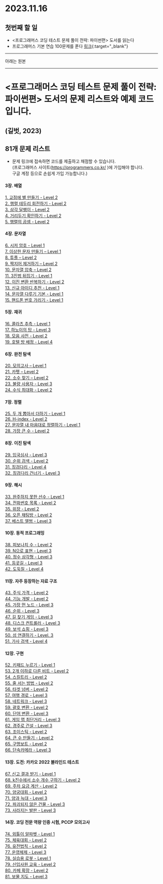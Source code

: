 # 2023.11.16

## 첫번째 할 일

- <프로그래머스 코딩 테스트 문제 풀이 전략: 파이썬편> 도서를 읽는다
- 프로그래머스 기본 연습 100문제를 푼다 [링크](https://school.programmers.co.kr/learn/challenges/beginner){:target="_blank"}

---

아래는 원본

---

# <프로그래머스 코딩 테스트 문제 풀이 전략: 파이썬편> 도서의 문제 리스트와 예제 코드입니다.
## (길벗, 2023)

## 81개 문제 리스트

* 문제 링크에 접속하면 코드를 제출하고 채점할 수 있습니다.</br>
(프로그래머스 사이트(https://programmers.co.kr/ )에 가입해야 합니다. </br>
구글 계정 등으로 손쉽게 가입 가능합니다.) </br>


#### 3장. 배열
[1. 교점에 별 만들기 - Level 2](https://programmers.co.kr/learn/courses/30/lessons/87377) </br>
[2. 행렬 테두리 회전하기 - Level 2](https://programmers.co.kr/learn/courses/30/lessons/77485) </br>
[3. 삼각 달팽이 - Level 2](https://programmers.co.kr/learn/courses/30/lessons/68645) </br>
[4. 거리두기 확인하기 - Level 2](https://programmers.co.kr/learn/courses/30/lessons/81302) </br>
[5. 행렬의 곱셈 - Level 2](https://programmers.co.kr/learn/courses/30/lessons/12949) </br>

#### 4장. 문자열
[6. 시저 암호 - Level 1](https://programmers.co.kr/learn/courses/30/lessons/12926) </br>
[7. 이상한 문자 만들기 – Level 1](https://programmers.co.kr/learn/courses/30/lessons/12930) </br>
[8. 튜플 – Level 2](https://programmers.co.kr/learn/courses/30/lessons/64065) </br>
[9. 짝지어 제거하기 – Level 2](https://programmers.co.kr/learn/courses/30/lessons/12973) </br>
[10. 문자열 압축 – Level 2](https://programmers.co.kr/learn/courses/30/lessons/60057) </br>
[11. 3진법 뒤집기 - Level 1](https://programmers.co.kr/learn/courses/30/lessons/68935) </br>
[12. 이진 변환 반복하기 - Level 2](https://programmers.co.kr/learn/courses/30/lessons/70129) </br>
[13. 신규 아이디 추천 - Level 1](https://programmers.co.kr/learn/courses/30/lessons/72410) </br>
[14. 문자열 다루기 기본 - Level 1](https://programmers.co.kr/learn/courses/30/lessons/12918) </br>
[15. 핸드폰 번호 가리기 - Level 1](https://school.programmers.co.kr/learn/courses/30/lessons/12948) </br>

#### 5장. 재귀

[16. 콜라츠 추측 - Level 1](https://school.programmers.co.kr/learn/courses/30/lessons/12943) </br>
[17. 하노이의 탑 - Level 3](https://school.programmers.co.kr/learn/courses/30/lessons/12946) </br>
[18. 모음 사전 - Level 2](https://school.programmers.co.kr/learn/courses/30/lessons/84512) </br>
[19. 호텔 방 배정 - Level 4](https://school.programmers.co.kr/learn/courses/30/lessons/64063) </br>


#### 6장. 완전 탐색

[20. 모의고사 – Level 1](https://school.programmers.co.kr/learn/courses/30/lessons/42840) </br>
[21. 카펫 – Level 2](https://school.programmers.co.kr/learn/courses/30/lessons/42842) </br>
[22. 소수 찾기 – Level 2](https://school.programmers.co.kr/learn/courses/30/lessons/42839) </br>
[23. 불량 사용자 - Level 3](https://school.programmers.co.kr/learn/courses/30/lessons/64064) </br>
[24. 수식 최대화 - Level 2](https://school.programmers.co.kr/learn/courses/30/lessons/67257) </br>


#### 7장. 정렬

[25. 두 개 뽑아서 더하기 - Level 1](https://school.programmers.co.kr/learn/courses/30/lessons/68644) </br>
[26. H-index - Level 2](https://school.programmers.co.kr/learn/courses/30/lessons/42747) </br>
[27. 문자열 내 마음대로 정렬하기 - Level 1](https://school.programmers.co.kr/learn/courses/30/lessons/12915) </br>
[28. 가장 큰 수 - Level 2](https://school.programmers.co.kr/learn/courses/30/lessons/42746) </br>


#### 8장. 이진 탐색

[29. 입국심사 - Level 3](https://school.programmers.co.kr/learn/courses/30/lessons/43238) </br>
[30. 순위 검색 - Level 2](https://school.programmers.co.kr/learn/courses/30/lessons/72412) </br>
[31. 징검다리 - Level 4](https://school.programmers.co.kr/learn/courses/30/lessons/43236) </br>
[32. 징검다리 건너기 - Level 3](https://school.programmers.co.kr/learn/courses/30/lessons/64062) </br>


#### 9장. 해시

[33. 완주하지 못한 선수 - Level 1](https://programmers.co.kr/learn/courses/30/lessons/42576) </br>
[34. 전화번호 목록 - Level 2](https://programmers.co.kr/learn/courses/30/lessons/42577) </br>
[35. 위장 - Level 2](https://school.programmers.co.kr/learn/courses/30/lessons/42578) </br>
[36. 오픈 채팅방 - Level 2](https://school.programmers.co.kr/learn/courses/30/lessons/42888) </br>
[37. 베스트 앨범 - Level 3](https://school.programmers.co.kr/learn/courses/30/lessons/42579) </br>


#### 10장. 동적 프로그래밍

[38. 피보나치 수 - Level 2](https://school.programmers.co.kr/learn/courses/30/lessons/12945) </br>
[39. N으로 표현 - Level 3](https://school.programmers.co.kr/learn/courses/30/lessons/42895) </br>
[40. 정수 삼각형 - Level 3](https://school.programmers.co.kr/learn/courses/30/lessons/43105) </br>
[41. 등굣길 - Level 3](https://school.programmers.co.kr/learn/courses/30/lessons/42898) </br>
[42. 도둑질 - Level 4](https://school.programmers.co.kr/learn/courses/30/lessons/42897) </br>


#### 11장. 자주 등장하는 자료 구조

[43. 주식 가격 - Level 2](https://school.programmers.co.kr/learn/courses/30/lessons/42584) </br>
[44. 기능 개발 - Level 2](https://school.programmers.co.kr/learn/courses/30/lessons/42586) </br>
[45. 가장 먼 노드 - Level 3](https://school.programmers.co.kr/learn/courses/30/lessons/49189) </br>
[46. 순위 - Level 3](https://school.programmers.co.kr/learn/courses/30/lessons/49191) </br>
[47. 길 찾기 게임 - Level 3](https://school.programmers.co.kr/learn/courses/30/lessons/42892) </br>
[48. 디스크 컨트롤러 - Level 3](https://school.programmers.co.kr/learn/courses/30/lessons/42627) </br>
[49. 보석 쇼핑 - Level 3](https://school.programmers.co.kr/learn/courses/30/lessons/67258) </br>
[50. 섬 연결하기 - Level. 3](https://school.programmers.co.kr/learn/courses/30/lessons/42861) </br>
[51. 가사 검색 - Level 4](https://school.programmers.co.kr/learn/courses/30/lessons/60060) </br>


#### 12장. 구현

[52. 키패드 누르기 - Level 1](https://school.programmers.co.kr/learn/courses/30/lessons/67256) </br>
[53. 2개 이하로 다른 비트 - Level 2](https://school.programmers.co.kr/learn/courses/30/lessons/77885) </br>
[54. 스킬트리 - Level 2](https://school.programmers.co.kr/learn/courses/30/lessons/49993) </br>
[55. 줄 서는 방법 - Level 2](https://school.programmers.co.kr/learn/courses/30/lessons/12936) </br>
[56. 타겟 넘버 - Level 2](https://school.programmers.co.kr/learn/courses/30/lessons/43165) </br>
[57. 여행 경로 - Level 3](https://school.programmers.co.kr/learn/courses/30/lessons/43164) </br>
[58. 네트워크 - Level 3](https://school.programmers.co.kr/learn/courses/30/lessons/43162) </br>
[59. 괄호 변환 - Level 2](https://school.programmers.co.kr/learn/courses/30/lessons/60058) </br>
[60. 단어 변환 - Level 3](https://school.programmers.co.kr/learn/courses/30/lessons/43163) </br>
[61. 게임 맵 최단거리 - Level 3](https://school.programmers.co.kr/learn/courses/30/lessons/1844) </br>
[62. 경주로 건설 - Level 3](https://school.programmers.co.kr/learn/courses/30/lessons/67259) </br>
[63. 조이스틱 - Level 2](https://school.programmers.co.kr/learn/courses/30/lessons/42860) </br>
[64. 큰 수 만들기 - Level 2](https://school.programmers.co.kr/learn/courses/30/lessons/42883) </br>
[65. 구명보트 - Level 2](https://school.programmers.co.kr/learn/courses/30/lessons/42885) </br>
[66. 단속카메라 - Level 3](https://school.programmers.co.kr/learn/courses/30/lessons/42884) </br>


#### 13장. 도전: 카카오 2022 블라인드 테스트

[67. 신고 결과 받기 - Level 1](https://school.programmers.co.kr/learn/courses/30/lessons/92334) </br>
[68. k진수에서 소수 개수 구하기 - Level 2](https://school.programmers.co.kr/learn/courses/30/lessons/92335)</br>
[69. 주차 요금 계산 - Level 2](https://school.programmers.co.kr/learn/courses/30/lessons/92341)</br>
[70. 양궁대회 - Level 2](https://school.programmers.co.kr/learn/courses/30/lessons/92342)</br>
[71. 양과 늑대 - Level 3](https://school.programmers.co.kr/learn/courses/30/lessons/92343)</br>
[72. 파괴되지 않은 건물 - Level 3](https://school.programmers.co.kr/learn/courses/30/lessons/92344)</br>
[73. 사라지는 발판 - Level 3](https://school.programmers.co.kr/learn/courses/30/lessons/92345)</br>


#### 14장. 코딩 전문 역량 인증 시험, PCCP 모의고사

[74. 외톨이 알파벳 - Level 1](https://school.programmers.co.kr/learn/courses/15008/lessons/121683)</br>
[75. 체육대회 - Level 2](https://school.programmers.co.kr/learn/courses/15008/lessons/121684)</br>
[76. 유전법칙 - Level 2](https://school.programmers.co.kr/learn/courses/15008/lessons/121685)</br>
[77. 운영체제 - Level 3](https://school.programmers.co.kr/learn/courses/15008/lessons/121686)</br>
[78. 실습용 로봇 - Level 1](https://school.programmers.co.kr/learn/courses/15009/lessons/121687)</br>
[79. 신입사원 교육 - Level 2](https://school.programmers.co.kr/learn/courses/15009/lessons/121688)</br>
[80. 카페 확장 - Level 2](https://school.programmers.co.kr/learn/courses/15009/lessons/121689)</br>
[81. 보물 지도 - Level 3](https://school.programmers.co.kr/learn/courses/15009/lessons/121690)</br>



